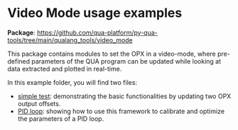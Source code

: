 # Video Mode usage examples

__Package__: https://github.com/qua-platform/py-qua-tools/tree/main/qualang_tools/video_mode

This package contains modules to set the OPX in a video-mode, where pre-defined parameters of the QUA program can be 
updated while looking at data extracted and plotted in real-time. 

In this example folder, you will find two files:
* [simple test](test_user_input.py): demonstrating the basic functionalities by updating two OPX output offsets.
* [PID loop](test_PID.py): showing how to use this framework to calibrate and optimize the parameters of a PID loop.
